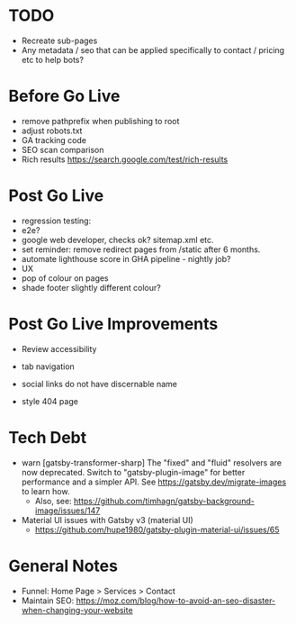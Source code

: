 # TODO
- Recreate sub-pages
- Any metadata / seo that can be applied specifically to contact / pricing etc to help bots?

# Before Go Live
- remove pathprefix when publishing to root
- adjust robots.txt
- GA tracking code
- SEO scan comparison
- Rich results https://search.google.com/test/rich-results

# Post Go Live
- regression testing:
 - e2e?
 - google web developer, checks ok? sitemap.xml etc.
 - set reminder: remove redirect pages from /static after 6 months.
 - automate lighthouse score in GHA pipeline - nightly job?
- UX
 - pop of colour on pages
 - shade footer slightly different colour?
 # Post Go Live Improvements
 - Review accessibility
  - tab navigation
  - social links do not have discernable name  

- style 404 page

 # Tech Debt
 - warn [gatsby-transformer-sharp] The "fixed" and "fluid" resolvers are now deprecated. Switch
to "gatsby-plugin-image" for better performance and a simpler API. See
https://gatsby.dev/migrate-images to learn how.
   - Also, see: https://github.com/timhagn/gatsby-background-image/issues/147
- Material UI issues with Gatsby v3 (material UI)
   - https://github.com/hupe1980/gatsby-plugin-material-ui/issues/65
# General Notes
- Funnel: Home Page > Services > Contact
- Maintain SEO: https://moz.com/blog/how-to-avoid-an-seo-disaster-when-changing-your-website
